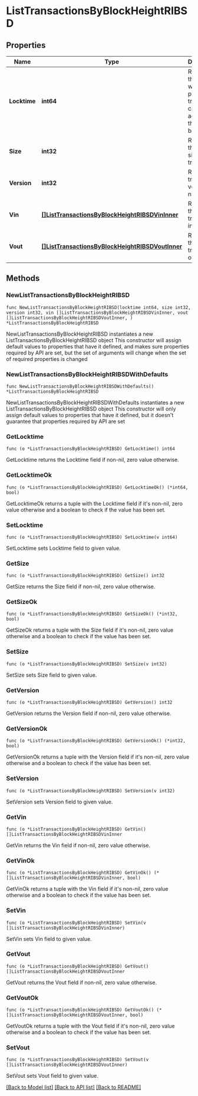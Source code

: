 # ListTransactionsByBlockHeightRIBSD

## Properties

Name | Type | Description | Notes
------------ | ------------- | ------------- | -------------
**Locktime** | **int64** | Represents the time at which a particular transaction can be added to the blockchain. | 
**Size** | **int32** | Represents the total size of this transaction. | 
**Version** | **int32** | Represents transaction version number. | 
**Vin** | [**[]ListTransactionsByBlockHeightRIBSDVinInner**](ListTransactionsByBlockHeightRIBSDVinInner.md) | Represents the transaction inputs. | 
**Vout** | [**[]ListTransactionsByBlockHeightRIBSDVoutInner**](ListTransactionsByBlockHeightRIBSDVoutInner.md) | Represents the transaction outputs. | 

## Methods

### NewListTransactionsByBlockHeightRIBSD

`func NewListTransactionsByBlockHeightRIBSD(locktime int64, size int32, version int32, vin []ListTransactionsByBlockHeightRIBSDVinInner, vout []ListTransactionsByBlockHeightRIBSDVoutInner, ) *ListTransactionsByBlockHeightRIBSD`

NewListTransactionsByBlockHeightRIBSD instantiates a new ListTransactionsByBlockHeightRIBSD object
This constructor will assign default values to properties that have it defined,
and makes sure properties required by API are set, but the set of arguments
will change when the set of required properties is changed

### NewListTransactionsByBlockHeightRIBSDWithDefaults

`func NewListTransactionsByBlockHeightRIBSDWithDefaults() *ListTransactionsByBlockHeightRIBSD`

NewListTransactionsByBlockHeightRIBSDWithDefaults instantiates a new ListTransactionsByBlockHeightRIBSD object
This constructor will only assign default values to properties that have it defined,
but it doesn't guarantee that properties required by API are set

### GetLocktime

`func (o *ListTransactionsByBlockHeightRIBSD) GetLocktime() int64`

GetLocktime returns the Locktime field if non-nil, zero value otherwise.

### GetLocktimeOk

`func (o *ListTransactionsByBlockHeightRIBSD) GetLocktimeOk() (*int64, bool)`

GetLocktimeOk returns a tuple with the Locktime field if it's non-nil, zero value otherwise
and a boolean to check if the value has been set.

### SetLocktime

`func (o *ListTransactionsByBlockHeightRIBSD) SetLocktime(v int64)`

SetLocktime sets Locktime field to given value.


### GetSize

`func (o *ListTransactionsByBlockHeightRIBSD) GetSize() int32`

GetSize returns the Size field if non-nil, zero value otherwise.

### GetSizeOk

`func (o *ListTransactionsByBlockHeightRIBSD) GetSizeOk() (*int32, bool)`

GetSizeOk returns a tuple with the Size field if it's non-nil, zero value otherwise
and a boolean to check if the value has been set.

### SetSize

`func (o *ListTransactionsByBlockHeightRIBSD) SetSize(v int32)`

SetSize sets Size field to given value.


### GetVersion

`func (o *ListTransactionsByBlockHeightRIBSD) GetVersion() int32`

GetVersion returns the Version field if non-nil, zero value otherwise.

### GetVersionOk

`func (o *ListTransactionsByBlockHeightRIBSD) GetVersionOk() (*int32, bool)`

GetVersionOk returns a tuple with the Version field if it's non-nil, zero value otherwise
and a boolean to check if the value has been set.

### SetVersion

`func (o *ListTransactionsByBlockHeightRIBSD) SetVersion(v int32)`

SetVersion sets Version field to given value.


### GetVin

`func (o *ListTransactionsByBlockHeightRIBSD) GetVin() []ListTransactionsByBlockHeightRIBSDVinInner`

GetVin returns the Vin field if non-nil, zero value otherwise.

### GetVinOk

`func (o *ListTransactionsByBlockHeightRIBSD) GetVinOk() (*[]ListTransactionsByBlockHeightRIBSDVinInner, bool)`

GetVinOk returns a tuple with the Vin field if it's non-nil, zero value otherwise
and a boolean to check if the value has been set.

### SetVin

`func (o *ListTransactionsByBlockHeightRIBSD) SetVin(v []ListTransactionsByBlockHeightRIBSDVinInner)`

SetVin sets Vin field to given value.


### GetVout

`func (o *ListTransactionsByBlockHeightRIBSD) GetVout() []ListTransactionsByBlockHeightRIBSDVoutInner`

GetVout returns the Vout field if non-nil, zero value otherwise.

### GetVoutOk

`func (o *ListTransactionsByBlockHeightRIBSD) GetVoutOk() (*[]ListTransactionsByBlockHeightRIBSDVoutInner, bool)`

GetVoutOk returns a tuple with the Vout field if it's non-nil, zero value otherwise
and a boolean to check if the value has been set.

### SetVout

`func (o *ListTransactionsByBlockHeightRIBSD) SetVout(v []ListTransactionsByBlockHeightRIBSDVoutInner)`

SetVout sets Vout field to given value.



[[Back to Model list]](../README.md#documentation-for-models) [[Back to API list]](../README.md#documentation-for-api-endpoints) [[Back to README]](../README.md)


